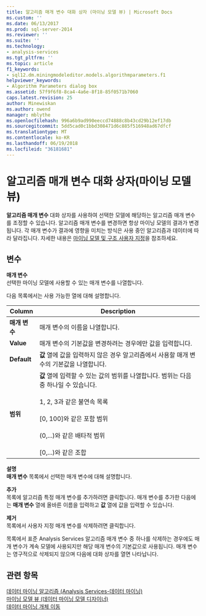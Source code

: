 ```yaml
---
title: 알고리즘 매개 변수 대화 상자 (마이닝 모델 뷰) | Microsoft Docs
ms.custom: ''
ms.date: 06/13/2017
ms.prod: sql-server-2014
ms.reviewer: ''
ms.suite: ''
ms.technology:
- analysis-services
ms.tgt_pltfrm: ''
ms.topic: article
f1_keywords:
- sql12.dm.miningmodeleditor.models.algorithmparameters.f1
helpviewer_keywords:
- Algorithm Parameters dialog box
ms.assetid: 57f9f6f8-8ca4-4a6e-8f18-85f0571b7060
caps.latest.revision: 25
author: Minewiskan
ms.author: owend
manager: mblythe
ms.openlocfilehash: 996a6b9ad990eeccd74888c8b43cd29b12ef17db
ms.sourcegitcommit: 5dd5cad0c1bbd308471d6c885f516948ad67dfcf
ms.translationtype: MT
ms.contentlocale: ko-KR
ms.lasthandoff: 06/19/2018
ms.locfileid: "36181681"
---
```

# <a name="algorithm-parameters-dialog-box-mining-models-view"></a>알고리즘 매개 변수 대화 상자(마이닝 모델 뷰)
  **알고리즘 매개 변수** 대화 상자를 사용하여 선택한 모델에 해당하는 알고리즘 매개 변수를 조정할 수 있습니다. 알고리즘 매개 변수를 변경하면 항상 마이닝 모델의 결과가 변경됩니다. 각 매개 변수가 결과에 영향을 미치는 방식은 사용 중인 알고리즘과 데이터에 따라 달라집니다. 자세한 내용은 [마이닝 모델 및 구조 사용자 지정](data-mining/customize-mining-models-and-structure.md)을 참조하세요.  
  
## <a name="options"></a>변수  
 **매개 변수**  
 선택한 마이닝 모델에 사용할 수 있는 매개 변수를 나열합니다.  
  
 다음 목록에서는 사용 가능한 열에 대해 설명합니다.  
  
|Column|Description|  
|------------|-----------------|  
|**매개 변수**|매개 변수의 이름을 나열합니다.|  
|**Value**|매개 변수의 기본값을 변경하려는 경우에만 값을 입력합니다.|  
|**Default**|**값** 열에 값을 입력하지 않은 경우 알고리즘에서 사용할 매개 변수의 기본값을 나열합니다.|  
|**범위**|**값** 열에 입력할 수 있는 값의 범위를 나열합니다. 범위는 다음 중 하나일 수 있습니다.<br /><br /> 1, 2, 3과 같은 불연속 목록<br /><br /> [0, 100]와 같은 포함 범위<br /><br /> (0,...)와 같은 배타적 범위<br /><br /> [0,...)와 같은 조합|  
  
 **설명**  
 **매개 변수** 목록에서 선택한 매개 변수에 대해 설명합니다.  
  
 **추가**  
 목록에 알고리즘 특정 매개 변수를 추가하려면 클릭합니다. 매개 변수를 추가한 다음에는 **매개 변수** 열에 올바른 이름을 입력하고 **값** 열에 값을 입력할 수 있습니다.  
  
 **제거**  
 목록에서 사용자 지정 매개 변수를 삭제하려면 클릭합니다.  
  
 목록에서 표준 Analysis Services 알고리즘 매개 변수 중 하나를 삭제하는 경우에도 매개 변수가 계속 모델에 사용되지만 해당 매개 변수의 기본값으로 사용됩니다. 매개 변수는 영구적으로 삭제되지 않으며 다음에 대화 상자를 열면 나타납니다.  
  
## <a name="see-also"></a>관련 항목  
 [데이터 마이닝 알고리즘 &#40;Analysis Services-데이터 마이닝&#41;](data-mining/data-mining-algorithms-analysis-services-data-mining.md)   
 [마이닝 모델 뷰 &#40;데이터 마이닝 모델 디자이너&#41;](mining-models-view-data-mining-model-designer.md)   
 [데이터 마이닝 개체 이동](data-mining/moving-data-mining-objects.md)  
  
  